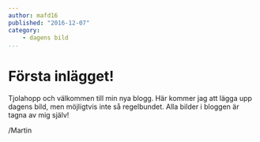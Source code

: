 ```yaml
---
author: mafd16
published: "2016-12-07"
category:
    - dagens bild
...
```

Första inlägget!
==================================

Tjolahopp och välkommen till min nya blogg. Här kommer jag att lägga upp dagens bild, men möjligtvis inte så regelbundet. Alla bilder i bloggen är tagna av mig själv!

/Martin
